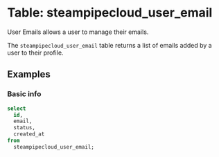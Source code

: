 # Table: steampipecloud_user_email

User Emails allows a user to manage their emails.

The `steampipecloud_user_email` table returns a list of emails added by a user to their profile.

## Examples

### Basic info

```sql
select
  id,
  email,
  status,
  created_at
from
  steampipecloud_user_email;
```
